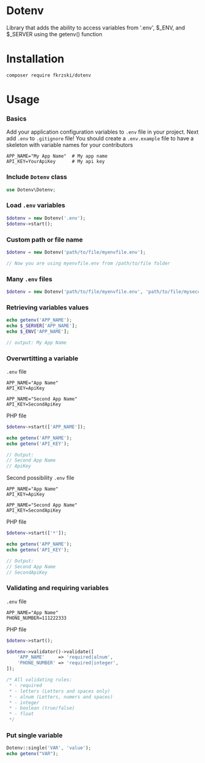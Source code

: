# Dotenv
Library that adds the ability to access variables from '.env', $_ENV, and $_SERVER using the getenv() function

# Installation
```shell
composer require fkrzski/dotenv
```

# Usage

### Basics
Add your application configuration variables to `.env` file in your project. Next add `.env` to `.gitignore` file! You should create a `.env.example` file to have a skeleton with variable names for your contributors
```shell
APP_NAME="My App Name"  # My app name
API_KEY=YourApiKey      # My api key
```

### Include ` Dotenv ` class
```php
use Dotenv\Dotenv;
```

### Load ` .env ` variables
```php
$dotenv = new Dotenv('.env');
$dotenv->start();
```

### Custom path or file name
```php
$dotenv = new Dotenv('path/to/file/myenvfile.env');

// Now you are using myenvfile.env from /path/to/file folder
```

### Many `.env` files
```php
$dotenv = new Dotenv('path/to/file/myenvfile.env', 'path/to/file/mysecondenvfile.env');
```

### Retrieving variables values
```php
echo getenv('APP_NAME');
echo $_SERVER['APP_NAME'];
echo $_ENV['APP_NAME'];

// output: My App Name
```

### Overwrtitting a variable
`.env` file
```shell
APP_NAME="App Name"
API_KEY=ApiKey

APP_NAME="Second App Name"
API_KEY=SecondApiKey
```

PHP file
```php
$dotenv->start(['APP_NAME']);

echo getenv('APP_NAME');
echo getenv('API_KEY');

// Output:
// Second App Name
// ApiKey
```

Second possibility
`.env` file
```shell
APP_NAME="App Name"
API_KEY=ApiKey

APP_NAME="Second App Name"
API_KEY=SecondApiKey
```

PHP file
```php
$dotenv->start(['*']);

echo getenv('APP_NAME');
echo getenv('API_KEY');

// Output:
// Second App Name
// SecondApiKey
```

### Validating and requiring variables
`.env` file
```shell
APP_NAME="App Name"
PHONE_NUMBER=111222333
```

PHP file
```php
$dotenv->start();

$dotenv->validator()->validate([
    'APP_NAME'     => 'required|alnum',
    'PHONE_NUMBER' => 'required|integer',
]);

/* All validating rules:
 * - required
 * - letters (Letters and spaces only)
 * - alnum (Letters, numers and spaces)
 * - integer
 * - boolean (true/false)
 * - float
 */ 
```

### Put single variable
```php
Dotenv::single('VAR', 'value');
echo getenv("VAR");
```
